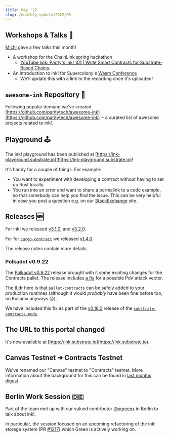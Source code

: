 ```yaml
---
title: May '22
slug: /monthly-update/2022/05
---
```


## Workshops & Talks 🎤

[Michi](https://github.com/cmichi) gave a few talks this month!
- A workshop for the ChainLink spring hackathon
    - [YouTube link: Parity's ink! 101 | Write Smart Contracts for Substrate-Based Chains](https://www.youtube.com/watch?v=_J6BsbOaedw).
- An introduction to ink! for Supercolony's [Wasm Conference](https://wasm-conference.com/)
    - We'll update this with a link to the recording once it's uploaded!

## `awesome-ink` Repository 🤩

Following popular demand we've created
[https://github.com/paritytech/awesome-ink](https://github.com/paritytech/awesome-ink) ‒
a curated list of awesome projects related to ink!.

## Playground 🕹

The ink! playground has been published at [https://ink-playground.substrate.io](https://ink-playground.substrate.io)!

It's handy for a couple of things. For example:

* You want to experiment with developing a contract without having to set up Rust locally.
* You run into an error and want to share a permalink to a code example, so that somebody
can help you find the issue. This can be very helpful in case you post a question e.g. on our
[StackExchange](https://substrate.stackexchange.com/questions/tagged/ink?tab=Votes) site.

## Releases 🆕

For ink! we released [v3.1.0](https://github.com/paritytech/ink/releases/tag/v3.1.0),
and [v3.2.0](https://github.com/paritytech/ink/releases/tag/v3.2.0).

For for [`cargo-contract`](https://github.com/paritytech/cargo-contract/) we released
[v1.4.0](https://github.com/paritytech/cargo-contract/releases/tag/v1.4.0).

The release notes contain more details.

### Polkadot v0.9.22
The [Polkadot v0.9.22](https://github.com/paritytech/polkadot/releases/tag/v0.9.22)
release brought with it some exciting changes for the Contracts pallet. The release
includes [a fix](https://github.com/paritytech/substrate/pull/11372) for a possible
PoV attack vector.

The tl;dr here is that `pallet-contracts` can be safely added to your production runtimes
(although it would _probably_ have been fine before too, on Kusama anyways 😉).

We have included this fix as part of the [v0.16.0](https://github.com/paritytech/substrate-contracts-node/releases/tag/v0.16.0)
release of the
[`substrate-contracts-node`](https://github.com/paritytech/substrate-contracts-node).

## The URL to this portal changed

It's now available at [https://ink.substrate.io](https://ink.substrate.io).

## Canvas Testnet ➜ Contracts Testnet

We've renamed our "Canvas" testnet to "Contracts" testnet.
More information about the background for this can be found in
[last months digest](/monthly-update/2022/04#canvas-update).

## Berlin Work Session 🇩🇪
Part of the team met up with our valued contributor [@xgreenx](https://github.com/xgreenx)
in Berlin to talk about ink!.

In particular, the session focused on an upcoming refactoring of the ink! storage system
(PR [#1217](https://github.com/paritytech/ink/pull/1217)) which Green is actively
working on.
